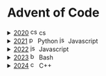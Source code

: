 # Advent of Code

<details><summary><a href="2020">2020</a>    <picture><img height="16" src="https://skillicons.dev/icons?i=cs" alt="cs" /></picture> cs </summary>
<ul>
<li > <a href="2020/day01.cs">day01.cs</a>    <picture><img height="16" src="https://skillicons.dev/icons?i=cs" alt="cs" /></picture> cs  </li>
<li > <a href="2020/day02.cs">day02.cs</a>    <picture><img height="16" src="https://skillicons.dev/icons?i=cs" alt="cs" /></picture> cs  </li>
<li > <a href="2020/day03.cs">day03.cs</a>    <picture><img height="16" src="https://skillicons.dev/icons?i=cs" alt="cs" /></picture> cs  </li>
<li > <a href="2020/day04.cs">day04.cs</a>    <picture><img height="16" src="https://skillicons.dev/icons?i=cs" alt="cs" /></picture> cs  </li>
<li > <a href="2020/day05.cs">day05.cs</a>    <picture><img height="16" src="https://skillicons.dev/icons?i=cs" alt="cs" /></picture> cs  </li>
<li > <a href="2020/day06.cs">day06.cs</a>    <picture><img height="16" src="https://skillicons.dev/icons?i=cs" alt="cs" /></picture> cs  </li>
<li > <a href="2020/day07.cs">day07.cs</a>    <picture><img height="16" src="https://skillicons.dev/icons?i=cs" alt="cs" /></picture> cs  </li>
<li > <a href="2020/day08.cs">day08.cs</a>    <picture><img height="16" src="https://skillicons.dev/icons?i=cs" alt="cs" /></picture> cs  </li>
<li > <a href="2020/day09.cs">day09.cs</a>    <picture><img height="16" src="https://skillicons.dev/icons?i=cs" alt="cs" /></picture> cs  </li>
<li > <a href="2020/day10.cs">day10.cs</a>    <picture><img height="16" src="https://skillicons.dev/icons?i=cs" alt="cs" /></picture> cs  </li>
</ul>
</details>
<details><summary><a href="2021">2021</a>    <picture><img height="16" src="https://skillicons.dev/icons?i=py" alt="py" /></picture> Python   <picture><img height="16" src="https://skillicons.dev/icons?i=js" alt="js" /></picture> Javascript </summary>
<ul>
<li > <a href="2021/day1.1.py">day1.1.py</a>    <picture><img height="16" src="https://skillicons.dev/icons?i=py" alt="py" /></picture> Python  </li>
<li > <a href="2021/day1.2.py">day1.2.py</a>    <picture><img height="16" src="https://skillicons.dev/icons?i=py" alt="py" /></picture> Python  </li>
<li > <a href="2021/day2.1.py">day2.1.py</a>    <picture><img height="16" src="https://skillicons.dev/icons?i=py" alt="py" /></picture> Python  </li>
<li > <a href="2021/day2.2.py">day2.2.py</a>    <picture><img height="16" src="https://skillicons.dev/icons?i=py" alt="py" /></picture> Python  </li>
<li > <a href="2021/day3.1.py">day3.1.py</a>    <picture><img height="16" src="https://skillicons.dev/icons?i=py" alt="py" /></picture> Python  </li>
<li > <a href="2021/day3.2.py">day3.2.py</a>    <picture><img height="16" src="https://skillicons.dev/icons?i=py" alt="py" /></picture> Python  </li>
<li > <a href="2021/day4.1.js">day4.1.js</a>    <picture><img height="16" src="https://skillicons.dev/icons?i=js" alt="js" /></picture> Javascript  </li>
</ul>
</details>
<details><summary><a href="2022">2022</a>    <picture><img height="16" src="https://skillicons.dev/icons?i=js" alt="js" /></picture> Javascript </summary>
<ul>
<li > <a href="2022/day01.js">day01.js</a>    <picture><img height="16" src="https://skillicons.dev/icons?i=js" alt="js" /></picture> Javascript  </li>
<li > <a href="2022/day02.js">day02.js</a>    <picture><img height="16" src="https://skillicons.dev/icons?i=js" alt="js" /></picture> Javascript  </li>
<li > <a href="2022/day03.js">day03.js</a>    <picture><img height="16" src="https://skillicons.dev/icons?i=js" alt="js" /></picture> Javascript  </li>
<li > <a href="2022/day04.js">day04.js</a>    <picture><img height="16" src="https://skillicons.dev/icons?i=js" alt="js" /></picture> Javascript  </li>
<li > <a href="2022/day05.js">day05.js</a>    <picture><img height="16" src="https://skillicons.dev/icons?i=js" alt="js" /></picture> Javascript  </li>
<li > <a href="2022/day06.js">day06.js</a>    <picture><img height="16" src="https://skillicons.dev/icons?i=js" alt="js" /></picture> Javascript  </li>
<li > <a href="2022/day07.js">day07.js</a>    <picture><img height="16" src="https://skillicons.dev/icons?i=js" alt="js" /></picture> Javascript  </li>
<li > <a href="2022/day08.js">day08.js</a>    <picture><img height="16" src="https://skillicons.dev/icons?i=js" alt="js" /></picture> Javascript  </li>
<li > <a href="2022/day09.js">day09.js</a>    <picture><img height="16" src="https://skillicons.dev/icons?i=js" alt="js" /></picture> Javascript  </li>
<li > <a href="2022/day10.js">day10.js</a>    <picture><img height="16" src="https://skillicons.dev/icons?i=js" alt="js" /></picture> Javascript  </li>
<li > <a href="2022/day11.js">day11.js</a>    <picture><img height="16" src="https://skillicons.dev/icons?i=js" alt="js" /></picture> Javascript  </li>
<li > <a href="2022/day12.js">day12.js</a>    <picture><img height="16" src="https://skillicons.dev/icons?i=js" alt="js" /></picture> Javascript  </li>
<li > <a href="2022/day13.js">day13.js</a>    <picture><img height="16" src="https://skillicons.dev/icons?i=js" alt="js" /></picture> Javascript  </li>
<li > <a href="2022/day14.js">day14.js</a>    <picture><img height="16" src="https://skillicons.dev/icons?i=js" alt="js" /></picture> Javascript  </li>
<li > <a href="2022/day15.js">day15.js</a>    <picture><img height="16" src="https://skillicons.dev/icons?i=js" alt="js" /></picture> Javascript  </li>
</ul>
</details>
<details><summary><a href="2023">2023</a>    <picture><img height="16" src="https://skillicons.dev/icons?i=bash" alt="bash" /></picture> Bash </summary>
<ul>
<li > <a href="2023/day01.sh">day01.sh</a>    <picture><img height="16" src="https://skillicons.dev/icons?i=bash" alt="bash" /></picture> Bash  </li>
<li > <a href="2023/day02.sh">day02.sh</a>    <picture><img height="16" src="https://skillicons.dev/icons?i=bash" alt="bash" /></picture> Bash  </li>
<li > <a href="2023/day03.sh">day03.sh</a>    <picture><img height="16" src="https://skillicons.dev/icons?i=bash" alt="bash" /></picture> Bash  </li>
<li > <a href="2023/day04.sh">day04.sh</a>    <picture><img height="16" src="https://skillicons.dev/icons?i=bash" alt="bash" /></picture> Bash  </li>
<li > <a href="2023/day05.sh">day05.sh</a>    <picture><img height="16" src="https://skillicons.dev/icons?i=bash" alt="bash" /></picture> Bash  </li>
<li > <a href="2023/day06.sh">day06.sh</a>    <picture><img height="16" src="https://skillicons.dev/icons?i=bash" alt="bash" /></picture> Bash  </li>
<li > <a href="2023/day07.sh">day07.sh</a>    <picture><img height="16" src="https://skillicons.dev/icons?i=bash" alt="bash" /></picture> Bash  </li>
<li > <a href="2023/day08.sh">day08.sh</a>    <picture><img height="16" src="https://skillicons.dev/icons?i=bash" alt="bash" /></picture> Bash  </li>
<li > <a href="2023/day09.sh">day09.sh</a>    <picture><img height="16" src="https://skillicons.dev/icons?i=bash" alt="bash" /></picture> Bash  </li>
<li > <a href="2023/day10.sh">day10.sh</a>    <picture><img height="16" src="https://skillicons.dev/icons?i=bash" alt="bash" /></picture> Bash  </li>
<li > <a href="2023/day11.sh">day11.sh</a>    <picture><img height="16" src="https://skillicons.dev/icons?i=bash" alt="bash" /></picture> Bash  </li>
<li > <a href="2023/day12.sh">day12.sh</a>    <picture><img height="16" src="https://skillicons.dev/icons?i=bash" alt="bash" /></picture> Bash  </li>
<li > <a href="2023/day13.sh">day13.sh</a>    <picture><img height="16" src="https://skillicons.dev/icons?i=bash" alt="bash" /></picture> Bash  </li>
<li > <a href="2023/day14.sh">day14.sh</a>    <picture><img height="16" src="https://skillicons.dev/icons?i=bash" alt="bash" /></picture> Bash  </li>
<li > <a href="2023/day15.sh">day15.sh</a>    <picture><img height="16" src="https://skillicons.dev/icons?i=bash" alt="bash" /></picture> Bash  </li>
<li > <a href="2023/day16.sh">day16.sh</a>    <picture><img height="16" src="https://skillicons.dev/icons?i=bash" alt="bash" /></picture> Bash  </li>
</ul>
</details>
<details><summary><a href="2024">2024</a>    <picture><img height="16" src="https://skillicons.dev/icons?i=cpp" alt="cpp" /></picture> C++ </summary>
<ul>
<li > <a href="2024/day01.cpp">day01.cpp</a>    <picture><img height="16" src="https://skillicons.dev/icons?i=cpp" alt="cpp" /></picture> C++  </li>
<li > <a href="2024/day02.cpp">day02.cpp</a>    <picture><img height="16" src="https://skillicons.dev/icons?i=cpp" alt="cpp" /></picture> C++  </li>
<li > <a href="2024/day03.cpp">day03.cpp</a>    <picture><img height="16" src="https://skillicons.dev/icons?i=cpp" alt="cpp" /></picture> C++  </li>
<li > <a href="2024/day04.cpp">day04.cpp</a>    <picture><img height="16" src="https://skillicons.dev/icons?i=cpp" alt="cpp" /></picture> C++  </li>
<li > <a href="2024/day05.cpp">day05.cpp</a>    <picture><img height="16" src="https://skillicons.dev/icons?i=cpp" alt="cpp" /></picture> C++  </li>
<li > <a href="2024/day06.cpp">day06.cpp</a>    <picture><img height="16" src="https://skillicons.dev/icons?i=cpp" alt="cpp" /></picture> C++  </li>
<li > <a href="2024/day07.cpp">day07.cpp</a>    <picture><img height="16" src="https://skillicons.dev/icons?i=cpp" alt="cpp" /></picture> C++  </li>
<li > <a href="2024/day08.cpp">day08.cpp</a>    <picture><img height="16" src="https://skillicons.dev/icons?i=cpp" alt="cpp" /></picture> C++  </li>
<li > <a href="2024/day09.cpp">day09.cpp</a>    <picture><img height="16" src="https://skillicons.dev/icons?i=cpp" alt="cpp" /></picture> C++  </li>
<li > <a href="2024/day10.cpp">day10.cpp</a>    <picture><img height="16" src="https://skillicons.dev/icons?i=cpp" alt="cpp" /></picture> C++  </li>
<li > <a href="2024/day11.cpp">day11.cpp</a>    <picture><img height="16" src="https://skillicons.dev/icons?i=cpp" alt="cpp" /></picture> C++  </li>
<li > <a href="2024/day12.cpp">day12.cpp</a>    <picture><img height="16" src="https://skillicons.dev/icons?i=cpp" alt="cpp" /></picture> C++  </li>
<li > <a href="2024/day13.cpp">day13.cpp</a>    <picture><img height="16" src="https://skillicons.dev/icons?i=cpp" alt="cpp" /></picture> C++  </li>
<li > <a href="2024/day14.cpp">day14.cpp</a>    <picture><img height="16" src="https://skillicons.dev/icons?i=cpp" alt="cpp" /></picture> C++  <a href="https://aoc.bullhoff.xyz/assets/2024_day14.mp4">mp4</a> </li>
<li > <a href="2024/day15.cpp">day15.cpp</a>    <picture><img height="16" src="https://skillicons.dev/icons?i=cpp" alt="cpp" /></picture> C++  <a href="https://aoc.bullhoff.xyz/assets/2024_day15.mp4">mp4</a> </li>
<li > <a href="2024/day16.cpp">day16.cpp</a>    <picture><img height="16" src="https://skillicons.dev/icons?i=cpp" alt="cpp" /></picture> C++  <a href="https://aoc.bullhoff.xyz/assets/2024_day16.mp4">mp4</a> <a href="https://aoc.bullhoff.xyz/assets/2024_day16_slow.mp4">mp4</a> </li>
<li > <a href="2024/day17.cpp">day17.cpp</a>    <picture><img height="16" src="https://skillicons.dev/icons?i=cpp" alt="cpp" /></picture> C++  </li>
<li > <a href="2024/day18.cpp">day18.cpp</a>    <picture><img height="16" src="https://skillicons.dev/icons?i=cpp" alt="cpp" /></picture> C++  </li>
<li > <a href="2024/day19.cpp">day19.cpp</a>    <picture><img height="16" src="https://skillicons.dev/icons?i=cpp" alt="cpp" /></picture> C++  </li>
<li > <a href="2024/day20.cpp">day20.cpp</a>    <picture><img height="16" src="https://skillicons.dev/icons?i=cpp" alt="cpp" /></picture> C++  </li>
<li > <a href="2024/day21.cpp">day21.cpp</a>    <picture><img height="16" src="https://skillicons.dev/icons?i=cpp" alt="cpp" /></picture> C++  </li>
<li > <a href="2024/day22.cpp">day22.cpp</a>    <picture><img height="16" src="https://skillicons.dev/icons?i=cpp" alt="cpp" /></picture> C++  </li>
<li > <a href="2024/day23.cpp">day23.cpp</a>    <picture><img height="16" src="https://skillicons.dev/icons?i=cpp" alt="cpp" /></picture> C++  </li>
<li > <a href="2024/day24.cpp">day24.cpp</a>    <picture><img height="16" src="https://skillicons.dev/icons?i=cpp" alt="cpp" /></picture> C++  </li>
<li > <a href="2024/day25.cpp">day25.cpp</a>    <picture><img height="16" src="https://skillicons.dev/icons?i=cpp" alt="cpp" /></picture> C++  </li>
</ul>
</details>
